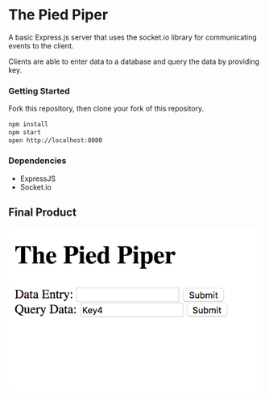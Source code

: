 # The Pied Piper
A basic Express.js server that uses the socket.io library for communicating events to the client.

Clients are able to enter data to a database and query the data by providing key.

### Getting Started
Fork this repository, then clone your fork of this repository.

```
npm install
npm start
open http://localhost:8080
```

### Dependencies

* ExpressJS
* Socket.io

## Final Product
!["The main user interface #1"](docs/index-page.png)


